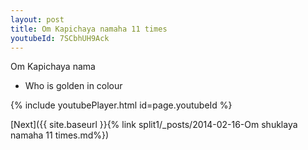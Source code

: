 ```yaml
---
layout: post
title: Om Kapichaya namaha 11 times
youtubeId: 7SCbhUH9Ack
---
```

 
 
Om Kapichaya nama 
 
 -  Who is golden in colour 
 
  
 
  
 
 
 
 
 
 


{% include youtubePlayer.html id=page.youtubeId %}
 
[Next]({{ site.baseurl }}{% link  split1/_posts/2014-02-16-Om shuklaya namaha 11 times.md%})
 
